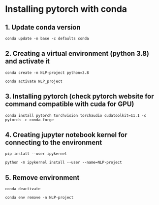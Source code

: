 # Installing pytorch with conda


## 1. Update conda version  

```Shell
conda update -n base -c defaults conda
```

## 2. Creating a virtual environment (python 3.8) and activate it 


```Shell
conda create -n NLP-project python=3.8
```

```Shell
conda activate NLP_project
```

## 3. Installing pytorch (check pytorch website for command compatible with cuda for GPU)


```Shell
conda install pytorch torchvision torchaudio cudatoolkit=11.1 -c pytorch -c conda-forge
```

## 4. Creating jupyter notebook kernel for connecting to the environment 

```Shell
pip install --user ipykernel
```

```Shell
python -m ipykernel install --user --name=NLP-project
```

## 5. Remove environment

```Shell
conda deactivate
```

```Shell
conda env remove -n NLP-project
```


